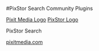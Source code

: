 #PixStor Search Community Plugins

[Pixit Media Logo](./pixit_media_logo.png)
[PixStor Logo](./pixstor_logo.png)

PixStor Search


[pixitmedia.com](http://www.pixitmedia.com/)
